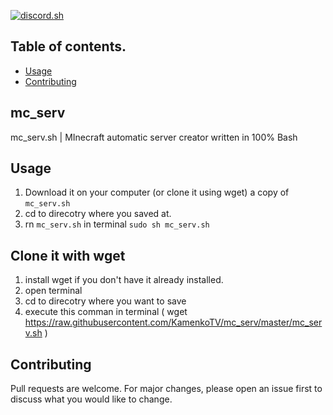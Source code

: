   <a href="https://github.com/KamenkoTV/mc_serv/"><img src="https://i.imgur.com/B0zPm3E.png" alt="discord.sh"></a>
  
 ## Table of contents.
  - [Usage](#usage)
  - [Contributing](#contributing)

## mc_serv
mc_serv.sh | MInecraft automatic server creator written in 100% Bash

## Usage

1. Download it on your computer (or clone it using wget) a copy of `mc_serv.sh`
2. cd to direcotry where you saved at.
3. rn `mc_serv.sh` in terminal `sudo sh mc_serv.sh` 

## Clone it with wget
1. install wget if you don't have it already installed.
3. open terminal 
4. cd to direcotry where you want to save 
5. execute this comman in terminal ( wget https://raw.githubusercontent.com/KamenkoTV/mc_serv/master/mc_serv.sh )

## Contributing
Pull requests are welcome. For major changes, please open an issue first to discuss what you would like to change.

